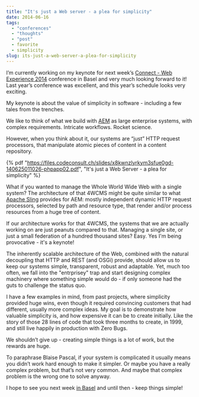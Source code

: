 ```yaml
---
title: "It's just a Web server - a plea for simplicity"
date: 2014-06-16
tags: 
  - "conferences"
  - "thoughts"
  - "post"
  - favorite
  - simplicity
slug: its-just-a-web-server-a-plea-for-simplicity
---
```


I’m currently working on my keynote for next week’s [Connect - Web Experience 2014](http://www.connectcon.ch/ "Connect - Web Experience") conference in Basel and very much looking forward to it! Last year’s conference was excellent, and this year’s schedule looks very exciting.

My keynote is about the value of simplicity in software - including a few tales from the trenches.

We like to think of what we build with [AEM](adobe.com/go/aem "AEM") as large enterprise systems, with complex requirements. Intricate workflows. Rocket science.

However, when you think about it, our systems are “just” HTTP request processors, that manipulate atomic pieces of content in a content repository.

{% pdf
 "https://files.codeconsult.ch/slides/x8kwnzlyrkym3sfue0gd-140625011026-phpapp02.pdf",
 "It's just a Web Server - a plea for simplicity"
%}

What if you wanted to manage the Whole World Wide Web with a single system? The architecture of that 4WCMS might be quite similar to what [Apache Sling](http://sling.apache.org/ "Apache Sling") provides for AEM: mostly independent dynamic HTTP request processors, selected by path and resource type, that render and/or process resources from a huge tree of content.

If our architecture works for that 4WCMS, the systems that we are actually working on are just peanuts compared to that. Managing a single site, or just a small federation of a hundred thousand sites? Easy. Yes I'm being provocative - it's a keynote!

The inherently scalable architecture of the Web, combined with the natural decoupling that HTTP and REST (and OSGi) provide, should allow us to keep our systems simple, transparent, robust and adaptable. Yet, much too often, we fall into the "entrprisey" trap and start designing complex machinery where something simple would do - if only someone had the guts to challenge the status quo.

I have a few examples in mind, from past projects, where simplicity provided huge wins, even though it required convincing customers that had different, usually more complex ideas. My goal is to demonstrate how valuable simplicity is, and how expensive it can be to create initially. Like the story of those 28 lines of code that took three months to create, in 1999, and still live happily in production with Zero Bugs.

We shouldn’t give up - creating simple things is a lot of work, but the rewards are huge.

To paraphrase Blaise Pascal, if your system is complicated it usually means you didn’t work hard enough to make it simpler. Or maybe you have a really complex problem, but that’s not very common. And maybe that complex problem is the wrong one to solve anyway.

I hope to see you next week [in Basel](http://www.connectcon.ch/ "Connect 2014") and until then - keep things simple!
